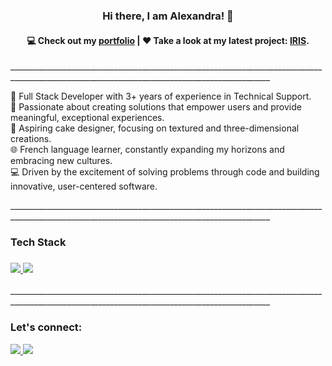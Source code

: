 <h3  align="center"> Hi there, I am Alexandra! 👋</h3>
<h4 align="center">
  💻 Check out my <a href="https://alexandralionga.dev">portfolio</a> | ❤️ Take a look at my latest project: <a href="https://github.com/alexandra-lionga/iris">IRIS</a>.
</h4>
<p>_______________________________________________________________________________________________________________________________________________
</p>
<p >

🧡 Full Stack Developer with 3+ years of experience in Technical Support.<br/>
🌱 Passionate about creating solutions that empower users and provide meaningful, exceptional experiences.<br/>
🧁 Aspiring cake designer, focusing on textured and three-dimensional creations.<br/>
🌐 French language learner, constantly expanding my horizons and embracing new cultures.<br/>
💻 Driven by the excitement of solving problems through code and building innovative, user-centered software.
</p>
<p>_______________________________________________________________________________________________________________________________________________
</p>
<h3>
Tech Stack
</h3>

<h3>
<p>
  <a href="https://alexandralionga.dev">
    <img src="https://skillicons.dev/icons?i=html,css,sass,js,py,anaconda,nodejs,mysql,nodejs" />
     <img src="https://skillicons.dev/icons?i=express,react,git,github,postman,linux,pycharm,selenium,vscode" />
  </a>
</p>
</h3>
<p>_______________________________________________________________________________________________________________________________________________
</p>
<h3>
  Let's connect:
</h3>
<p >
  <a href="https://www.linkedin.com/in/alexandralionga">
    <img src="https://skillicons.dev/icons?i=linkedin" />
  </a>
  <a href="mailto:alexandrajoselia@gmail.com">
    <img src="https://skillicons.dev/icons?i=gmail" />
  </a>
</p>
